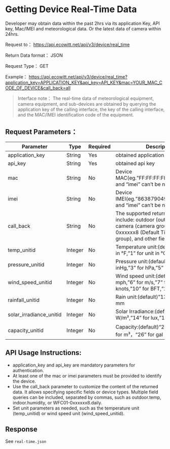 # Getting Device Real-Time Data

Developer may obtain data within the past 2hrs via its application Key, API key, Mac/IMEI and meteorological data. Or the latest data of camera within 24hrs.

Request to： https://api.ecowitt.net/api/v3/device/real_time

Return Data format： JSON

Request Type： GET

Example： https://api.ecowitt.net/api/v3/device/real_time?application_key=APPLICATION_KEY&api_key=API_KEY&mac=YOUR_MAC_CODE_OF_DEVICE&call_back=all

> Interface note： The real-time data of meteorological equipment, camera equipment, and sub-devices are obtained by querying the application key of the calling interface, the key of the calling interface, and the MAC/IMEI identification code of the equipment.

## Request Parameters：

| Parameter                                                                                                                      | Type     | Required | Description                                                                                   |
| ------------------------------------------------------------------------------------------------------------------------------ | -------- | -------- | --------------------------------------------------------------------------------------------- |
| application_key                                                                                                                | String   | Yes      | obtained application key                                                                      |
| api_key                                                                                                                        | String   | Yes      | obtained api key                                                                              |
| mac                                                                                                                            | String   | No       | Device MAC(eg.”FF:FF:FF:FF:FF:FF”;”mac” and “imei” can’t be null at same time)                |
| imei                                                                                                                           | String   | No       | Device IMEI(eg.”863879049793071”;”mac” and “imei” can’t be null at same time)                 |
| call_back                                                                                                                      | String   | No       | The supported returned field types include: outdoor (outdoor group), camera (camera group), WFC01-0xxxxxx8 (Default Title, Sub-device group), and other field queries. |
| temp_unitid                                                                                                                    | Integer  | No       | Temperature unit:(default)”2” for unit in ℉,”1” for unit in ℃                                 |
| pressure_unitid                                                                                                                | Integer  | No       | Pressure unit:(default)”4” for inHg,”3” for hPa,”5” for mmHg                                  |
| wind_speed_unitid                                                                                                              | Integer  | No       | Wind speed unit:(default)”9” for mph,”6” for m/s,”7” for km/h,”8” for knots,”10” for BFT,”11” for fpm |
| rainfall_unitid                                                                                                                | Integer  | No       | Rain unit:(default)”13” for in,”12” for mm                                                    |
| solar_irradiance_unitid                                                                                                        | Integer  | No       | Solar Irradiance:(default)”16” for W/m²,”14” for lux,”15” for fc                              |
| capacity_unitid                                                                                                                | Integer  | No       | Capacity:(default)“24” for L，“25” for m³，“26” for gal                                       |

## API Usage Instructions:

- application_key and api_key are mandatory parameters for authentication.
- At least one of the mac or imei parameters must be provided to identify the device.
- Use the call_back parameter to customize the content of the returned data. It allows specifying specific fields or device types. Multiple field queries can be included, separated by commas, such as outdoor.temp, indoor.humidity, or WFC01-0xxxxxx8.daily.
- Set unit parameters as needed, such as the temperature unit (temp_unitid) or wind speed unit (wind_speed_unitid).

## Response

See `real-time.json`
